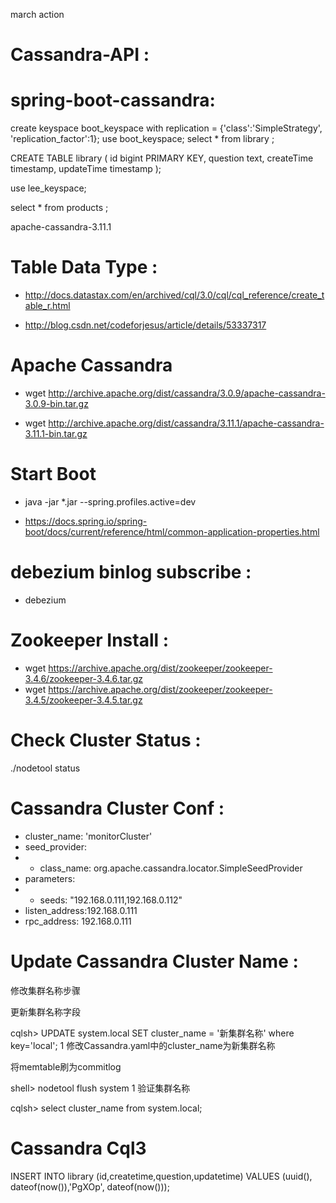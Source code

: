 march action

# Cassandra-API :



# spring-boot-cassandra:

create keyspace boot_keyspace with replication = {'class':'SimpleStrategy', 'replication_factor':1};
use boot_keyspace;
select * from  library ;

CREATE TABLE library (
       id bigint PRIMARY KEY,
       question text,
       createTime timestamp,
       updateTime timestamp
    );


use lee_keyspace;

select * from  products ;


apache-cassandra-3.11.1

# Table Data Type :
* http://docs.datastax.com/en/archived/cql/3.0/cql/cql_reference/create_table_r.html

* http://blog.csdn.net/codeforjesus/article/details/53337317


# Apache Cassandra

* wget http://archive.apache.org/dist/cassandra/3.0.9/apache-cassandra-3.0.9-bin.tar.gz

* wget http://archive.apache.org/dist/cassandra/3.11.1/apache-cassandra-3.11.1-bin.tar.gz


# Start Boot

* java  -jar  *.jar   --spring.profiles.active=dev

* https://docs.spring.io/spring-boot/docs/current/reference/html/common-application-properties.html

# debezium binlog subscribe :

* debezium


# Zookeeper Install :

* wget https://archive.apache.org/dist/zookeeper/zookeeper-3.4.6/zookeeper-3.4.6.tar.gz
* wget https://archive.apache.org/dist/zookeeper/zookeeper-3.4.5/zookeeper-3.4.5.tar.gz


# Check Cluster Status :

./nodetool status


# Cassandra Cluster Conf :
* cluster_name: 'monitorCluster'
* seed_provider:
* - class_name: org.apache.cassandra.locator.SimpleSeedProvider
* parameters:
* - seeds: "192.168.0.111,192.168.0.112"
* listen_address:192.168.0.111
* rpc_address: 192.168.0.111



# Update Cassandra Cluster Name :
修改集群名称步骤

更新集群名称字段

cqlsh> UPDATE system.local SET cluster_name = '新集群名称' where key='local';
1
修改Cassandra.yaml中的cluster_name为新集群名称

将memtable刷为commitlog

shell> nodetool flush system
1
验证集群名称

cqlsh> select cluster_name from system.local;




# Cassandra Cql3
INSERT INTO library (id,createtime,question,updatetime) VALUES (uuid(), dateof(now()),'PgXOp', dateof(now()));










